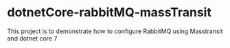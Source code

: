 # dotnetCore-rabbitMQ-massTransit
This project is to demonstrate how to configure RabbitMQ using Masstransit and dotnet core 7
